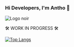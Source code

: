 ### Hi Developers, I'm Antho 👋

![Logo noir](https://user-images.githubusercontent.com/68584530/232984423-b74ce795-b3b1-4e4f-9fae-6ba22517eec1.png)

🛠️ WORK IN PROGRESS 🛠️

<!--
**Antho-cs/Antho-cs** is a ✨ _special_ ✨ repository because its `README.md` (this file) appears on your GitHub profile.

Here are some ideas to get you started:

- 🔭 I’m currently working on ...
- 🌱 I’m currently learning ...
- 👯 I’m looking to collaborate on ...
- 🤔 I’m looking for help with ...
- 💬 Ask me about ...
- 📫 How to reach me: ...
- 😄 Pronouns: ...
- ⚡ Fun fact: ...
-->
[![Top Langs](https://github-readme-stats.vercel.app/api/top-langs/?username=antho-cs&theme=dracula)](https://github.com/anuraghazra/github-readme-stats)

